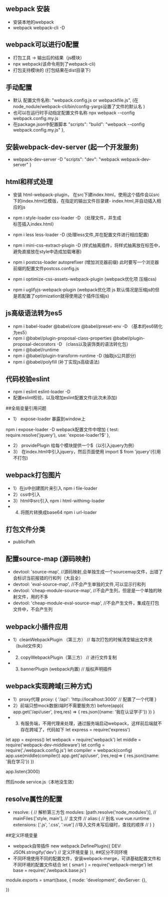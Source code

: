 ## webpack 安装
- 安装本地的webpack
- webpack webpack-cli -D

## webpack可以进行0配置
- 打包工具 -> 输出后的结果（js模块）
- npx webpack(该命令用到了webpack-cli)
- 打包支持模块的 (打包结果在dist目录下)

## 手动配置
- 默认 配置文件名称: "webpack.config.js or webpackfile.js",   (在node_nodule/webpack-cli/bin/config-yargs设置了文件的默认名 )
- 也可以在运行时手动指定配置文件名称 npx webpack --config webpack.config.my.js
- 在package.json中配置脚本
"scripts": 
    "build": "webpack --config webpack.config.my.js"
  },

## 安装webpack-dev-server (起一个开发服务)
- webpack-dev-server -D
"scripts": 
    "dev": "webpack webpack-dev-server"
}

## html和样式处理
  - 安装 html-webpack-plugin， 在src下建index.html，使用这个插件会以src下的index.html位模版，在指定的输出文件目录建- index.html,并自动插入相应的js

  - npm i style-loader css-loader -D  （处理文件，并生成<style></style>标签插入index.html）
  - npm i less less-loader -D (处理less文件,并在配置文件进行相应配置)

  - npm i mini-css-extract-plugin -D  (样式抽离插件，将样式抽离放在<link>标签中，避免直接放在style中造成加载堵塞)

  - npm i postcss-loader autoprefixer (增加浏览器前缀) 此时要写一个浏览器前缀的配置文件postcss.config.js

  - npm i optimize-css-assets-webpack-plugin (webpack优化项 压缩css)
  - npm i uglifyjs-webpack-plugin (webpack优化项 js 默认情况是压缩js的但是若配置了optimization就得使用这个插件压缩js)

## js高级语法转为es5
  - npm i babel-loader @babel/core @babel/preset-env -D （基本的es6转化为es5）
  - npm i @babel/plugin-proposal-class-properties @babel/plugin-proposal-decorators -D （class以及装饰类的语法转化包）
  - npm i @babel/runtime
  - npm i @babel/plugin-transform-runtime -D (抽取js公共部分)
  - npm i @babel/polyfill (补丁实现js高级语法)

## 代码校验eslint
- npm i eslint eslint-loader -D
- 配置eslint校验，以及增加eslint配置文件(此次未添加)

##全局变量引用问题
- 1） expose-loader 暴露到window上

 npm i expose-loader -D
 webpack配置文件中增加 {
          test: require.resolve('jquery'),
          use: 'expose-loader?$'
        }, 
- 2） providePlugin 给每个模块提供一个$（以引入jquery为例）
- 3） 在index.html中引入jquery，然后页面使用 import $ from 'jquery'(引用不打包)

## webpack打包图片
- 1）在js中创建图片来引入 npm i file-loader
- 2）css中引入
- 3）html中src引入 npm i html-withimg-loader
- 4) 将图片转换成base64 npm i url-loader

## 打包文件分类
- publicPath

## 配置source-map (源码映射)
- devtool: 'source-map', //源码映射,会单独生成一个sourcemap文件，出错了会标识当前报错的行和列（大且全）
- devtool: 'eval-source-map', //不会产生单独的文件,可以显示行和列
- devtool: 'cheap-module-source-map', //不会产生列，但是是一个单独的映射文件，用的不多
- devtool: 'cheap-module-eval-source-map', //不会产生文件，集成在打包文件中，不会产生列

## webpack小插件应用
- 1）cleanWebpackPlugin （第三方） // 每次打包的时候清空输出文件夹（build文件夹）
- 2) copyWebpackPlugin（第三方） // 进行文件复制
- 3) bannerPlugin (webpack内置) // 版权声明插件

## webpack实现跨域(三种方式)
- 1）proxy代理
proxy: {
         '/api': 'http://localhost:3000' // 配置了一个代理
       }
- 2）前端只想mock数据(端时不需要服务方)
before(app){
          app.get('/api/user', (req,res) => {
           res.json({name: '我在认证学子'})
           })
        }
- 3) 有服务端，不用代理来处理，通过服务端启动webpack，这样前后端就不存在跨域了，代码如下
let express = require('express')

let app = express()
let webpack = require('webpack')
let middle = require('webpack-dev-middleware')
let config = require('./webpack.config.js')
let compiler = webpack(config)
app.use(middle(compiler))
app.get('api/user', (res,req)=> {
  res.json({name: '我在学习'})
})

app.listen(3000)

然后node service.js（本地没生效）
## resolve属性的配置
-  resolve: { // 解析第三方包
      modules: [path.resolve('node_modules')],
      // mainFiles:['style, main'], // 主文件
      // alias:{ // 别名 vue vue.runtime
        extensions: ['.js', '.css', '.vue'] //导入文件未写后缀时，查找的顺序
      // }
    }

##定义环境变量
- webpack自带插件 
new webpack.DefinePlugin({ 
        DEV: JSON.stringify('dev') // 定义环境变量
      }),
##区分不同环境
- 不同环境使用不同的配置文件，安装webpack-merge，可讲基础配置文件和不同环境的配置文件结合
let { smart } = require('webpack-merge')
let base = require('./webpack.base.js')

module.exports = smart(base, {
    mode: 'development',
    devServer: {},
    
})
